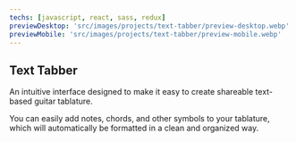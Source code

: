 ```yaml
---
techs: [javascript, react, sass, redux]
previewDesktop: 'src/images/projects/text-tabber/preview-desktop.webp'
previewMobile: 'src/images/projects/text-tabber/preview-mobile.webp'
---
```


## Text Tabber

An intuitive interface designed to make it easy to create shareable text-based guitar tablature.

You can easily add notes, chords, and other symbols to your tablature, which will automatically be formatted in a clean and organized way.

